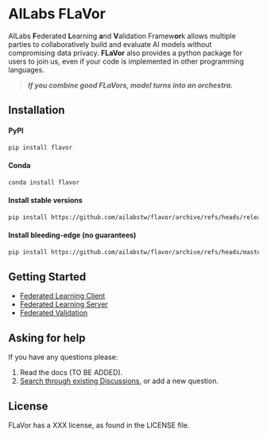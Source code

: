 # AILabs FLaVor
AILabs **F**ederated **L**earning **a**nd **V**alidation Framew**or**k allows multiple parties to collaboratively build and evaluate AI models without compromising data privacy. **FLaVor** also provides a python package for users to join us, even if your code is implemented in other programming languages.

> ***If you combine good FLaVors, model turns into an orchestra.***

## Installation

#### PyPI

```bash
pip install flavor
```

#### Conda

```bash
conda install flavor
```

#### Install stable versions


```bash
pip install https://github.com/ailabstw/flavor/archive/refs/heads/release/stable.zip -U
```

#### Install bleeding-edge (no guarantees)

```bash
pip install https://github.com/ailabstw/flavor/archive/refs/heads/master.zip -U
```

## Getting Started

 - [Federated Learning Client](examples/hello-fl-client)
 - [Federated Learning Server](examples/hello-fl-server)
 - [Federated Validation](examples/hello-fv)



## Asking for help

If you have any questions please:

1. Read the docs (TO BE ADDED).
2. [Search through existing Discussions](https://gitlab.corp.ailabs.tw/federated-learning/flavor/-/issues), or add a new question.

## License

FLaVor has a XXX license, as found in the LICENSE file.
